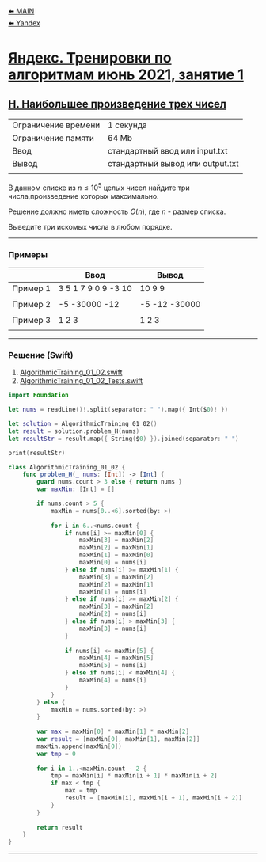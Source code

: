 [⬅️ MAIN][main]<br>[⬅️ Yandex][Yandex]  

[main]: ./../../../README.md
[Yandex]: ./../../README.md
[Yandex_AT_01_02_orig]: https://contest.yandex.ru/contest/27472
[Yandex_AT_01_02_H]: https://contest.yandex.ru/contest/27472/problems/H/

# [Яндекс. Тренировки по алгоритмам июнь 2021, занятие 1][Yandex_AT_01_02_orig]
## [H. Наибольшее произведение трех чисел][Yandex_AT_01_02_H]

|||
|--------------------|----------------------------------|
|Ограничение времени |1 секунда                         |
|Ограничение памяти  |64 Mb                             |
|Ввод                |стандартный ввод или input.txt    |
|Вывод               |стандартный вывод или output.txt  |
|||


В данном списке из ${n ≤ 10^5}$ целых чисел найдите три числа,произведение которых максимально.

Решение должно иметь сложность ${O(n)}$, где ${n}$ - размер списка.

Выведите три искомых числа в любом порядке.


---
### Примеры
|           |Ввод                   |Вывод          |
|-----------|-----------------------|---------------|
|Пример 1   |3 5 1 7 9 0 9 -3 10    |10 9 9         |
||||
|Пример 2   |-5 -30000 -12          |-5 -12 -30000  |
||||
|Пример 3   |1 2 3                  |1 2 3          |
|||


---
### Решение (Swift)
[AlgorithmicTraining_01_02]: ./../../YandexTasks.Swift/YandexTasks/Sources/YandexTasks/AlgorithmicTraining_01_02.swift
[AlgorithmicTraining_01_02_Tests]: ./../../YandexTasks.Swift/YandexTasks/Tests/YandexTasksTests/AlgorithmicTraining_01_02_Tests.swift

1. [AlgorithmicTraining_01_02.swift][AlgorithmicTraining_01_02]
2. [AlgorithmicTraining_01_02_Tests.swift][AlgorithmicTraining_01_02_Tests]

```swift
import Foundation

let nums = readLine()!.split(separator: " ").map({ Int($0)! })

let solution = AlgorithmicTraining_01_02()
let result = solution.problem_H(nums)
let resultStr = result.map({ String($0) }).joined(separator: " ")

print(resultStr)

class AlgorithmicTraining_01_02 {
    func problem_H(_ nums: [Int]) -> [Int] {
        guard nums.count > 3 else { return nums }
        var maxMin: [Int] = []

        if nums.count > 5 {
            maxMin = nums[0..<6].sorted(by: >)
            
            for i in 6..<nums.count {
                if nums[i] >= maxMin[0] {
                    maxMin[3] = maxMin[2]
                    maxMin[2] = maxMin[1]
                    maxMin[1] = maxMin[0]
                    maxMin[0] = nums[i]
                } else if nums[i] >= maxMin[1] {
                    maxMin[3] = maxMin[2]
                    maxMin[2] = maxMin[1]
                    maxMin[1] = nums[i]
                } else if nums[i] >= maxMin[2] {
                    maxMin[3] = maxMin[2]
                    maxMin[2] = nums[i]
                } else if nums[i] > maxMin[3] {
                    maxMin[3] = nums[i]
                }
                
                if nums[i] <= maxMin[5] {
                    maxMin[4] = maxMin[5]
                    maxMin[5] = nums[i]
                } else if nums[i] < maxMin[4] {
                    maxMin[4] = nums[i]
                }
            }
        } else {
            maxMin = nums.sorted(by: >)
        }
        
        var max = maxMin[0] * maxMin[1] * maxMin[2]
        var result = [maxMin[0], maxMin[1], maxMin[2]]
        maxMin.append(maxMin[0])
        var tmp = 0
        
        for i in 1..<maxMin.count - 2 {
            tmp = maxMin[i] * maxMin[i + 1] * maxMin[i + 2]
            if max < tmp {
                max = tmp
                result = [maxMin[i], maxMin[i + 1], maxMin[i + 2]]
            }
        }
        
        return result
    }
}
```


---